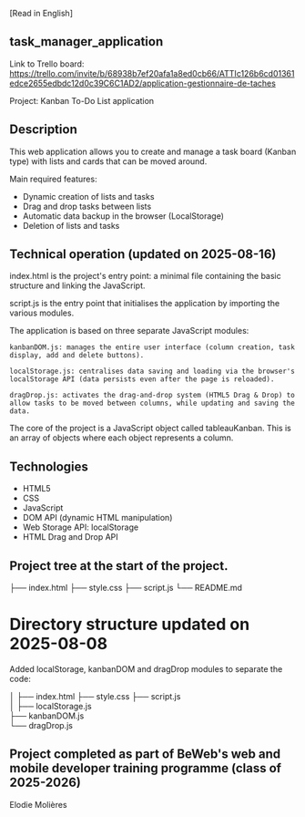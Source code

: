 [Read in English]

## task_manager_application

Link to Trello board: https://trello.com/invite/b/68938b7ef20afa1a8ed0cb66/ATTIc126b6cd01361edce2655edbdc12d0c39C6C1AD2/application-gestionnaire-de-taches

Project: Kanban To-Do List application

## Description

This web application allows you to create and manage a task board (Kanban type) with lists and cards that can be moved around.

Main required features:

- Dynamic creation of lists and tasks
- Drag and drop tasks between lists
- Automatic data backup in the browser (LocalStorage)
- Deletion of lists and tasks

## Technical operation (updated on 2025-08-16)

index.html is the project's entry point: a minimal file containing the basic structure and linking the JavaScript.

script.js is the entry point that initialises the application by importing the various modules.

The application is based on three separate JavaScript modules:

    kanbanDOM.js: manages the entire user interface (column creation, task display, add and delete buttons).

    localStorage.js: centralises data saving and loading via the browser's localStorage API (data persists even after the page is reloaded).

    dragDrop.js: activates the drag-and-drop system (HTML5 Drag & Drop) to allow tasks to be moved between columns, while updating and saving the data.

The core of the project is a JavaScript object called tableauKanban. This is an array of objects where each object represents a column.

## Technologies

- HTML5
- CSS
- JavaScript
- DOM API (dynamic HTML manipulation)
- Web Storage API: localStorage
- HTML Drag and Drop API

## Project tree at the start of the project.

├── index.html
├── style.css
├── script.js
└── README.md

# Directory structure updated on 2025-08-08

Added localStorage, kanbanDOM and dragDrop modules to separate the code:

│
├── index.html
├── style.css
├── script.js  
│
├── localStorage.js  
├── kanbanDOM.js  
└── dragDrop.js

## Project completed as part of BeWeb's web and mobile developer training programme (class of 2025-2026)

Elodie Molières
